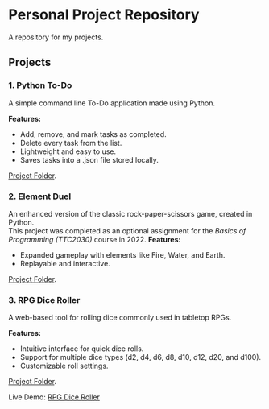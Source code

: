 # Personal Project Repository

A repository for my projects. 

## Projects

### 1. **Python To-Do**
A simple command line To-Do application made using Python.  

**Features:**
- Add, remove, and mark tasks as completed.
- Delete every task from the list.
- Lightweight and easy to use.  
- Saves tasks into a .json file stored locally.

[Project Folder](./python_to_do/).

### 2. **Element Duel**
An enhanced version of the classic rock-paper-scissors game, created in Python.  
This project was completed as an optional assignment for the *Basics of Programming (TTC2030)* course in 2022.
**Features:**
- Expanded gameplay with elements like Fire, Water, and Earth.
- Replayable and interactive.

[Project Folder](./elementDuel/).

### 3. **RPG Dice Roller**
A web-based tool for rolling dice commonly used in tabletop RPGs.

**Features:**
- Intuitive interface for quick dice rolls.
- Support for multiple dice types (d2, d4, d6, d8, d10, d12, d20, and d100).
- Customizable roll settings.

[Project Folder](././dice_roller/).

Live Demo: [RPG Dice Roller](https://dice-roller-ad0917-89421589bf8ca4f5002811b6c5a04f404a030ef1b0f4.pages.labranet.jamk.fi)